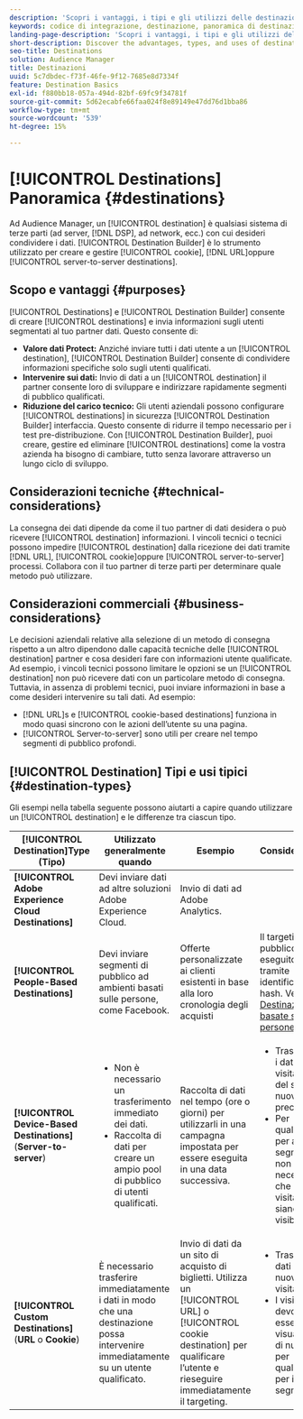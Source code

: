 ```yaml
---
description: 'Scopri i vantaggi, i tipi e gli utilizzi delle destinazioni: qualsiasi sistema di terze parti, ad esempio un ad server o un DSP, in cui condividere i dati. Usa lo strumento Generatore di destinazione per creare e gestire cookie, URL o destinazioni da server a server.'
keywords: codice di integrazione, destinazione, panoramica di destinazione, destinazione, destinazione, destinazione, destinazione, destinazione, destinazione, destinazione, destinazione, destinazione, destinazione, destinazione
landing-page-description: 'Scopri i vantaggi, i tipi e gli utilizzi delle destinazioni: qualsiasi sistema di terze parti, ad esempio un ad server o un DSP, in cui condividere i dati. Usa lo strumento Generatore di destinazione per creare e gestire cookie, URL o destinazioni da server a server.'
short-description: Discover the advantages, types, and uses of destinations – any third-party system, such as an ad server or DSP, where you share data. Use Destination Builder to create and manage cookies, URL, or server-to-server destinations.
seo-title: Destinations
solution: Audience Manager
title: Destinazioni
uuid: 5c7dbdec-f73f-46fe-9f12-7685e8d7334f
feature: Destination Basics
exl-id: f880bb18-057a-494d-82bf-69fc9f34781f
source-git-commit: 5d62ecabfe66faa024f8e89149e47dd76d1bba86
workflow-type: tm+mt
source-wordcount: '539'
ht-degree: 15%

---
```


# [!UICONTROL Destinations] Panoramica {#destinations}

Ad Audience Manager, un [!UICONTROL destination] è qualsiasi sistema di terze parti (ad server, [!DNL DSP], ad network, ecc.) con cui desideri condividere i dati. [!UICONTROL Destination Builder] è lo strumento utilizzato per creare e gestire [!UICONTROL cookie], [!DNL URL]oppure [!UICONTROL server-to-server destinations].

## Scopo e vantaggi {#purposes}

<!-- c_destinations.xml -->

[!UICONTROL Destinations] e [!UICONTROL Destination Builder] consente di creare [!UICONTROL destinations] e invia informazioni sugli utenti segmentati al tuo partner dati. Questo consente di:

* **Valore dati Protect:** Anziché inviare tutti i dati utente a un [!UICONTROL destination], [!UICONTROL Destination Builder] consente di condividere informazioni specifiche solo sugli utenti qualificati.
* **Intervenire sui dati:** Invio di dati a un [!UICONTROL destination] il partner consente loro di sviluppare e indirizzare rapidamente segmenti di pubblico qualificati.
* **Riduzione del carico tecnico:** Gli utenti aziendali possono configurare [!UICONTROL destinations] in sicurezza [!UICONTROL Destination Builder] interfaccia. Questo consente di ridurre il tempo necessario per i test pre-distribuzione. Con [!UICONTROL Destination Builder], puoi creare, gestire ed eliminare [!UICONTROL destinations] come la vostra azienda ha bisogno di cambiare, tutto senza lavorare attraverso un lungo ciclo di sviluppo.

## Considerazioni tecniche {#technical-considerations}

<!-- destination-delivery-methods.xml -->

La consegna dei dati dipende da come il tuo partner di dati desidera o può ricevere [!UICONTROL destination] informazioni. I vincoli tecnici o tecnici possono impedire [!UICONTROL destination] dalla ricezione dei dati tramite [!DNL URL], [!UICONTROL cookie]oppure [!UICONTROL server-to-server] processi. Collabora con il tuo partner di terze parti per determinare quale metodo può utilizzare.

## Considerazioni commerciali {#business-considerations}

Le decisioni aziendali relative alla selezione di un metodo di consegna rispetto a un altro dipendono dalle capacità tecniche delle [!UICONTROL destination] partner e cosa desideri fare con informazioni utente qualificate. Ad esempio, i vincoli tecnici possono limitare le opzioni se un [!UICONTROL destination] non può ricevere dati con un particolare metodo di consegna. Tuttavia, in assenza di problemi tecnici, puoi inviare informazioni in base a come desideri intervenire su tali dati. Ad esempio:

* [!DNL URL]s e [!UICONTROL cookie-based destinations] funziona in modo quasi sincrono con le azioni dell’utente su una pagina.
* [!UICONTROL Server-to-server] sono utili per creare nel tempo segmenti di pubblico profondi.

## [!UICONTROL Destination] Tipi e usi tipici {#destination-types}

Gli esempi nella tabella seguente possono aiutarti a capire quando utilizzare un [!UICONTROL destination] e le differenze tra ciascun tipo.

| [!UICONTROL Destination]Type (Tipo) | Utilizzato generalmente quando | Esempio | Considerazioni |
|--- |--- |--- |--- |
| **[!UICONTROL Adobe Experience Cloud Destinations]** | Devi inviare dati ad altre soluzioni Adobe Experience Cloud. | Invio di dati ad Adobe Analytics. |  |
| **[!UICONTROL People-Based Destinations]** | Devi inviare segmenti di pubblico ad ambienti basati sulle persone, come Facebook. | Offerte personalizzate ai clienti esistenti in base alla loro cronologia degli acquisti | Il targeting del pubblico viene eseguito tramite identificatori hash. Vedi [Destinazioni basate su persone](people-based-destinations-overview.md). |
| **[!UICONTROL Device-Based Destinations]** (**Server-to-server**) | <ul><li>Non è necessario un trasferimento immediato dei dati.</li><li>Raccolta di dati per creare un ampio pool di pubblico di utenti qualificati.</li></ul> | Raccolta di dati nel tempo (ore o giorni) per utilizzarli in una campagna impostata per essere eseguita in una data successiva. | <ul><li>Trasferisce i dati sui visitatori del sito nuovi e precedenti. </li><li>Per qualificarsi per altri segmenti, non è necessario che i visitatori siano più visibili.</li></ul> |
| **[!UICONTROL Custom Destinations]** (**URL** o **Cookie**) | È necessario trasferire immediatamente i dati in modo che una destinazione possa intervenire immediatamente su un utente qualificato. | Invio di dati da un sito di acquisto di biglietti. Utilizza un [!UICONTROL URL] o [!UICONTROL cookie destination] per qualificare l’utente e rieseguire immediatamente il targeting. | <ul><li>Trasferisce dati solo sui nuovi visitatori. </li><li>I visitatori devono essere visualizzati di nuovo per qualificarsi per il segmento.</li></ul> |
